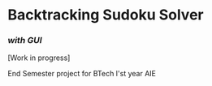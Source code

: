 # Backtracking Sudoku Solver
### *with GUI*

[Work in progress]

End Semester project for BTech I'st year AIE
